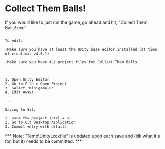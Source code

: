 # Collect Them Balls!



If you would like to just run the game, go ahead and hit, "Collect Them Balls!.exe"

~~~~~~~~~~~~~~~~~~~~~~~~~~~~~~~~~~~~~

To edit:

-Make sure you have at least the Unity base editor installed (at time of creation: v4.5.1)

-Make sure you have ALL project files for Collect Them Balls!

---

1. Open Unity Editor
2. Go to File > Open Project
3. Select "minigame_0"
4. Edit Away!

---

Saving to Git:

1. Save the project (Ctrl + S)
2. Go to Git Desktop Application
3. Commit entry with details

~~~~~~~~~~~~~~~~~~~~~~~~~~~~~~~~~~~~~

*** Note: "Temp\UnityLockfile" is updated upon each save and (idk what it's for, but it) needs to be committed. ***

~~~Merry Christmas!~~~